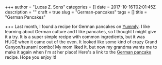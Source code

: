 +++
author = "Lucas Z. Sons"
categories = []
date = 2017-10-16T02:01:45Z
description = ""
draft = true
slug = "German-pancakes"
tags = []
title = "German Pancakes"

+++
Last month, I found a recipe for German pancakes on [Yummly](https://www.yummly.com "Yummly"). I like learning about German culture and I like pancakes, so I thought I might give it a try. It is a super simple recipe with common ingredients, but it was HUGE when it came out of the oven. It looked like some kind of crazy Grand Canyon/tsunami combo! My mom liked it, but now my grandma wants me to make it again when I'm at her place! Here's a link to the [German pancake](https://tastesbetterfromscratch.com/german-pancakes-2/?utm_campaign=yummly&utm_medium=yummly&utm_source=yummly "German pancakes") recipe. Hope you enjoy it!